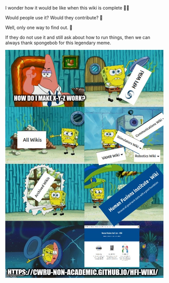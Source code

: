 I wonder how it would be like when this wiki is complete 🤷‍♂️

 Would people use it? Would they contribute? 🤔

 Well, only one way to find out. 🥳

 If they do not use it and still ask about how to run things, then we can always thank spongebob for this legendary meme.

 !["where-is-wiki-meme"](../static/img/where-is-wiki-meme.jpg) 